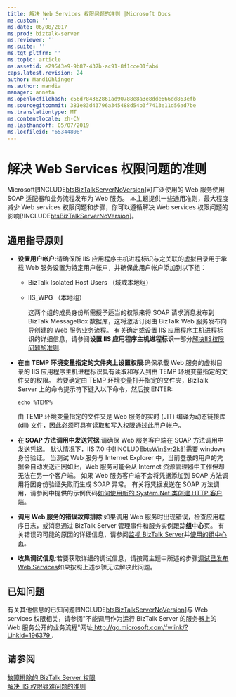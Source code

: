 ```yaml
---
title: 解决 Web Services 权限问题的准则 |Microsoft Docs
ms.custom: ''
ms.date: 06/08/2017
ms.prod: biztalk-server
ms.reviewer: ''
ms.suite: ''
ms.tgt_pltfrm: ''
ms.topic: article
ms.assetid: e29543e9-9b87-437b-ac91-8f1cce01fab4
caps.latest.revision: 24
author: MandiOhlinger
ms.author: mandia
manager: anneta
ms.openlocfilehash: c56d784362861ad90788e8a3e8dde666dd863efb
ms.sourcegitcommit: 381e83d43796a345488d54b3f7413e11d56ad7be
ms.translationtype: MT
ms.contentlocale: zh-CN
ms.lasthandoff: 05/07/2019
ms.locfileid: "65344808"
---
```

# <a name="guidelines-for-resolving-web-services-permissions-problems"></a>解决 Web Services 权限问题的准则
Microsoft[!INCLUDE[btsBizTalkServerNoVersion](../includes/btsbiztalkservernoversion-md.md)]可广泛使用的 Web 服务使用 SOAP 适配器和业务流程发布为 Web 服务。 本主题提供一些通用准则，最大程度减少 Web services 权限问题和步骤，你可以遵循解决 Web services 权限问题的影响[!INCLUDE[btsBizTalkServerNoVersion](../includes/btsbiztalkservernoversion-md.md)]。  
  
## <a name="general-guidelines"></a>通用指导原则  
  
- **设置用户帐户**:请确保所 IIS 应用程序主机进程标识与之关联的虚拟目录用于承载 Web 服务设置为特定用户帐户，并确保此用户帐户添加到以下组：  
  
  - BizTalk Isolated Host Users （域或本地组）  
  
  - IIS_WPG （本地组）  
  
    这两个组的成员身份所需授予适当的权限来将 SOAP 请求消息发布到 BizTalk MessageBox 数据库，这将激活订阅由 BizTalk Web 服务发布向导创建的 Web 服务业务流程。 有关确定或设置 IIS 应用程序主机进程标识的详细信息，请参阅**设置 IIS 应用程序主机进程标识**一部分[解决IIS权限问题的准则](../core/guidelines-for-resolving-iis-permissions-problems.md).  
  
- **在由 TEMP 环境变量指定的文件夹上设置权限**:确保承载 Web 服务的虚拟目录的 IIS 应用程序主机进程标识具有读取和写入到由 TEMP 环境变量指定的文件夹的权限。 若要确定由 TEMP 环境变量打开指定的文件夹，BizTalk Server 上的命令提示符下键入以下命令，然后按 ENTER:  
  
  ```  
  echo %TEMP%  
  ```  
  
   由 TEMP 环境变量指定的文件夹是 Web 服务的实时 (JIT) 编译为动态链接库 (dll) 文件，因此必须可具有读取和写入权限通过此用户帐户。  
  
- **在 SOAP 方法调用中发送凭据**:请确保 Web 服务客户端在 SOAP 方法调用中发送凭据。 默认情况下，IIS 7.0 中[!INCLUDE[btsWinSvr2k8](../includes/btswinsvr2k8-md.md)]需要 windows 身份验证。 当测试 Web 服务与 Internet Explorer 中，当前登录的用户的凭据会自动发送正因如此，Web 服务可能会从 Internet 资源管理器中工作但却无法在另一个客户端。 如果 Web 服务客户端不会将凭据添加到 SOAP 方法调用将因身份验证失败而生成 SOAP 异常。 有关将凭据发送在 SOAP 方法调用，请参阅中提供的示例代码[如何使用新的 System.Net 类创建 HTTP 客户端](http://support.microsoft.com/kb/303436)。  
  
- **调用 Web 服务的错误故障排除**:如果调用 Web 服务时出现错误，检查应用程序日志，或消息通过 BizTalk Server 管理事件和服务实例跟踪**组中心**页。 有关错误的可能的原因的详细信息，请参阅[监视 BizTalk Server](../core/monitoring-biztalk-server.md)并[使用的组中心页](../core/using-the-group-hub-page.md)。  
  
- **收集调试信息**:若要获取详细的调试信息，请按照主题中所述的步骤[调试已发布 Web Services](../core/debugging-published-web-services.md)如果按照上述步骤无法解决此问题。  
  
## <a name="known-issues"></a>已知问题  
 有关其他信息的已知问题[!INCLUDE[btsBizTalkServerNoVersion](../includes/btsbiztalkservernoversion-md.md)]与 Web services 权限相关，请参阅"不能调用作为运行 BizTalk Server 的服务器上的 Web 服务公开的业务流程"网址[ http://go.microsoft.com/fwlink/?LinkId=196379 ](http://go.microsoft.com/fwlink/?LinkId=196379).  
  
## <a name="see-also"></a>请参阅  
 [故障排除的 BizTalk Server 权限](../core/troubleshooting-biztalk-server-permissions.md)   
 [解决 IIS 权限疑难问题的准则](../core/guidelines-for-resolving-iis-permissions-problems.md)